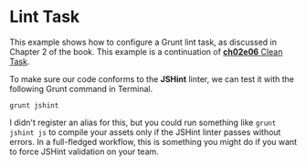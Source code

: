 # Lint Task

This example shows how to configure a Grunt lint task, as discussed in Chapter 2 of the book. This example is a continuation of [**ch02e06** Clean Task](https://github.com/bevacqua/buildfirst/ch02/06_clean-task "Clean Task Example").

To make sure our code conforms to the **JSHint** linter, we can test it with the following Grunt command in Terminal.

```shell
grunt jshint
```

I didn't register an alias for this, but you could run something like `grunt jshint js` to compile your assets only if the JSHint linter passes without errors. In a full-fledged workflow, this is something you might do if you want to force JSHint validation on your team.
